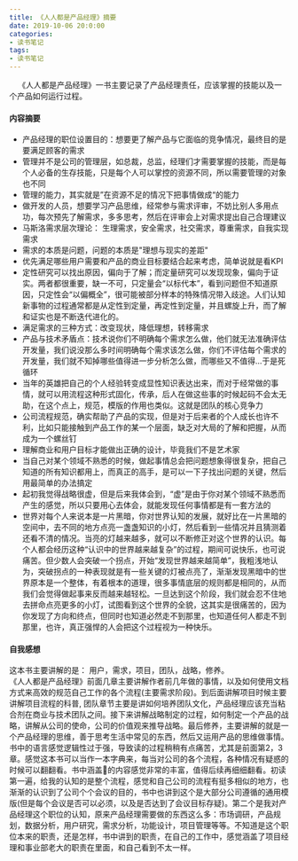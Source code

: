 ```yaml
---
title: 《人人都是产品经理》摘要
date: 2019-10-06 20:0:00
categories: 
- 读书笔记
tags:
- 读书笔记
---
```

&#160;&#160;&#160;&#160;《人人都是产品经理》一书主要记录了产品经理责任，应该掌握的技能以及一个产品如何运行过程。  
<!-- more -->

#### 内容摘要
* 产品经理的职位设置目的：想要更了解产品与它面临的竞争情况，最终目的是要满足顾客的需求
* 管理并不是公司的管理层，如总裁，总监，经理们才需要掌握的技能，而是每个人必备的生存技能，只是每个人可以掌控的资源不同，所以需要管理的对象也不同
* 管理的能力，其实就是”在资源不足的情况下把事情做成“的能力
* 做开发的人员，想要学习产品思维，经常参与需求评审，不妨比别人多用点功，每次预先了解需求，多多思考，然后在评审会上对需求提出自己合理建议
* 马斯洛需求层次理论： 生理需求，安全需求，社交需求，尊重需求，自我实现需求
* 需求的本质是问题，问题的本质是"理想与现实的差距"
* 优先满足哪些用户需要和产品的商业目标要结合起来考虑，简单说就是看KPI
* 定性研究可以找出原因，偏向于了解；而定量研究可以发现现象，偏向于证实。两者都很重要，缺一不可，只定量会“以标代本”，看到问题但不知道原因，只定性会“以偏概全”，很可能被部分样本的特殊情况带入歧途。人们认知新事物的过程通常都是从定性到定量，再定性到定量，并且螺旋上升，而了解和证实也是不断迭代进化的。
* 满足需求的三种方式：改变现状，降低理想，转移需求
* 产品与技术矛盾点：技术说你们不明确每个需求怎么做，他们就无法准确评估开发量，我们说没那么多时间明确每个需求该怎么做，你们不评估每个需求的开发量，我们就不知掉哪些值得进一步分析怎么做，而哪些又不值得...于是死循环
* 当年的英雄把自己的个人经验转变成显性知识表达出来，而对于经常做的事情，就可以用流程这种形式固化，传承，后人在做这些事的时候起码不会太无助，在这个点上，规范，模版的作用也类似。这就是团队的核心竞争力
* 公司流程规范，确实帮助了产品的实现，但是对于后来者的个人成长也许不利，比如只能接触到产品工作的某一个层面，缺乏对大局的了解和把握，从而成为一个螺丝钉
* 理解商业和用户目标才能做出正确的设计，毕竟我们不是艺术家
* 当自己对某个领域不熟悉的时候，做起事情总会把问题想象得很复杂，把自己知道的所有知识都用上，而真正的高手，是可以一下子找出问题的关键，然后用最简单的办法搞定
* 起初我觉得战略很虚，但是后来我体会到，“虚”是由于你对某个领域不熟悉而产生的感觉，所以只要用心去体会，就能发现任何事情都是有一套方法的
* 世界对每个人来说本是一片黑暗，你对世界认知的发展，就好比在一片黑暗的空间中，去不同的地方点亮一盏盏知识的小灯，然后看到一些情况并且猜测着还看不清的情况。当亮的灯越来越多，就可以不断修正对这个世界的认识。每个人都会经历这种“认识中的世界越来越复杂”的过程，期间可说快乐，也可说痛苦。但少数人会突破一个拐点，开始“发现世界越来越简单”，我粗浅地认为，突破拐点的一种表现就是有一些关键的灯被点亮了，渐渐发现黑暗中的世界原本是一个整体，有着根本的道理，很多事情底层的规则都是相同的，从而我们会觉得做起事来反而越来越轻松。一旦达到这个阶段，我们就会忍不住地去拼命点亮更多的小灯，试图看到这个世界的全貌，这其实是很痛苦的，因为你发现了方向和终点，但同时也知道必然走不到那里，也知道任何人都走不到那里，也许，真正强悍的人会把这个过程视为一种快乐。    

#### 自我感想
这本书主要讲解的是： 用户，需求，项目，团队，战略，修养。   
《人人都是产品经理》前面几章主要讲解作者前几年做的事情，以及如何使用文档方式来高效的规范自己工作的各个流程(主要需求阶段)。到后面讲解项目时候主要讲解项目流程的科普, 团队章节主要是讲如何培养团队文化，产品经理应该充当粘合剂在商业与技术团队之间。接下来讲解战略制定的过程，如何制定一个产品的战略，讲解从公司的使命，公司的价值观来推导战略。最后修养，主要讲解的就是一个产品经理的思维，善于思考生活中常见的东西，然后又运用产品的思维做事情。   
书中的语言感觉逻辑性过于强，导致读的过程稍稍有点痛苦，尤其是前面第2，3章。感觉这本书可以当作一本字典来，每当对公司的各个流程，各种情况有疑惑的时候可以翻翻看。书中涵盖的内容感觉非常的丰富，值得后续再细细翻看。初读第一遍，给我的认知的是整个流程，感觉和自己公司的流程有挺多相似的地方，也渐渐的认识到了公司个个会议的目的，书中也讲到这个是大部分公司遵循的通用模版(但是每个会议是否可以必须，以及是否达到了会议目标存疑)。第二个是我对产品经理这个职位的认知，原来产品经理需要做的东西这么多：市场调研，产品规划，数据分析，用户研究，需求分析，功能设计，项目管理等等。不知道是这个职位本来的职责，还是怎样，书中讲到的职责，在自己的工作中，感觉涵盖了项目经理和事业部老大的职责在里面，和自己看到不太一样。